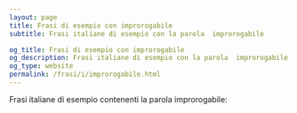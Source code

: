 ```yaml
---
layout: page
title: Frasi di esempio con improrogabile 
subtitle: Frasi italiane di esempio con la parola  improrogabile

og_title: Frasi di esempio con improrogabile 
og_description: Frasi italiane di esempio con la parola  improrogabile
og_type: website
permalink: /frasi/i/improrogabile.html
---
```


Frasi italiane di esempio contenenti la parola improrogabile:


